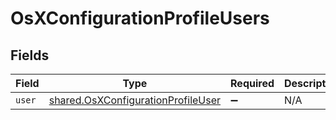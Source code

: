 # OsXConfigurationProfileUsers


## Fields

| Field                                                                                           | Type                                                                                            | Required                                                                                        | Description                                                                                     |
| ----------------------------------------------------------------------------------------------- | ----------------------------------------------------------------------------------------------- | ----------------------------------------------------------------------------------------------- | ----------------------------------------------------------------------------------------------- |
| `user`                                                                                          | [shared.OsXConfigurationProfileUser](../../../sdk/models/shared/osxconfigurationprofileuser.md) | :heavy_minus_sign:                                                                              | N/A                                                                                             |
